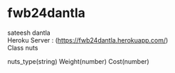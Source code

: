 # fwb24dantla
sateesh dantla
<br> Heroku Server : (https://fwb24dantla.herokuapp.com/)
<br>
Class nuts

nuts_type(string)
Weight(number)
Cost(number)

